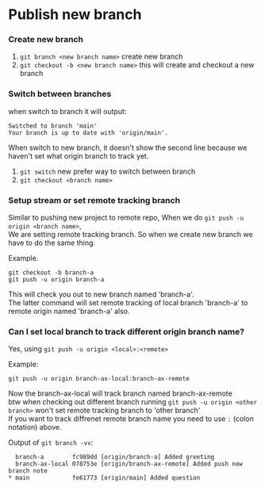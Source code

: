 # Publish new branch

### Create new branch
1. `git branch <new branch name>` create new branch
2. `git checkout -b <new branch name>` this will create and checkout a new branch

### Switch between branches
when switch to branch it will output:

```
Switched to branch 'main'
Your branch is up to date with 'origin/main'.
```
When switch to new branch, it doesn't show the second line because we haven't set what origin branch to track yet.

1. `git switch` new prefer way to switch between branch
2. `git checkout <branch name>`

### Setup stream or set remote tracking branch
Similar to pushing new project to remote repo, When we do `git push -u origin <branch name>`,\
We are setting remote tracking branch. So when we create new branch we have to do the same thing.

Example.
```
git checkout -b branch-a
git push -u origin branch-a
```
This will check you out to new branch named 'branch-a'.\
The latter command will set remote tracking of local branch 'branch-a' to remote origin named 'branch-a' also.

### Can I set local branch to track different origin branch name?
Yes, using `git push -u origin <local>:<remote>`

Example:
```
git push -u origin branch-ax-local:branch-ax-remote
```
Now the branch-ax-local will track branch named branch-ax-remote\
btw when checking out different branch running `git push -u origin <other branch>` won't set remote tracking branch to 'other branch'\
If you want to track diffrenet remote branch name you need to use `:` (colon notation) above.

Output of `git branch -vv`:
```
  branch-a        fc989dd [origin/branch-a] Added greeting
  branch-ax-local 078753e [origin/branch-ax-remote] Added push new branch note
* main            fe61773 [origin/main] Added question
```

